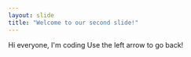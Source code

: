 ```yaml
---
layout: slide
title: "Welcome to our second slide!"
---
```

Hi everyone, I'm coding
Use the left arrow to go back!
